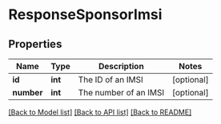 # ResponseSponsorImsi

## Properties
Name | Type | Description | Notes
------------ | ------------- | ------------- | -------------
**id** | **int** | The ID of an IMSI | [optional] 
**number** | **int** | The number of an IMSI | [optional] 

[[Back to Model list]](../../README.md#documentation-for-models) [[Back to API list]](../../README.md#documentation-for-api-endpoints) [[Back to README]](../../README.md)

